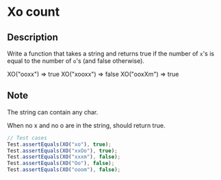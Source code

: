 # Xo count

## Description

Write a function that takes a string and returns true if the number of `x`'s is equal to the number of `o`'s (and false otherwise).

XO("ooxx") => true
XO("xooxx") => false
XO("ooxXm") => true

## Note

The string can contain any char.

When no x and no o are in the string, should return true.

```js
// Test cases
Test.assertEquals(XO("xo"), true);
Test.assertEquals(XO("xxOo"), true);
Test.assertEquals(XO("xxxm"), false);
Test.assertEquals(XO("Oo"), false);
Test.assertEquals(XO("ooom"), false);
```
